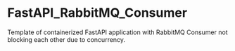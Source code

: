# FastAPI_RabbitMQ_Consumer

Template of containerized FastAPI application with RabbitMQ Consumer not blocking each other due to concurrency.
